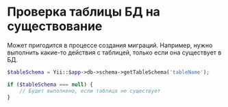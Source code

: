 # Проверка таблицы БД на существование

Может пригодится в процессе создания миграций. Например, нужно выполнить какие-то действия с таблицей, только если она существует в БД.

```php
$tableSchema = Yii::$app->db->schema->getTableSchema('tableName');

if ($tableSchema === null) {
    // Будет выполнено, если таблица не существует
}
```
